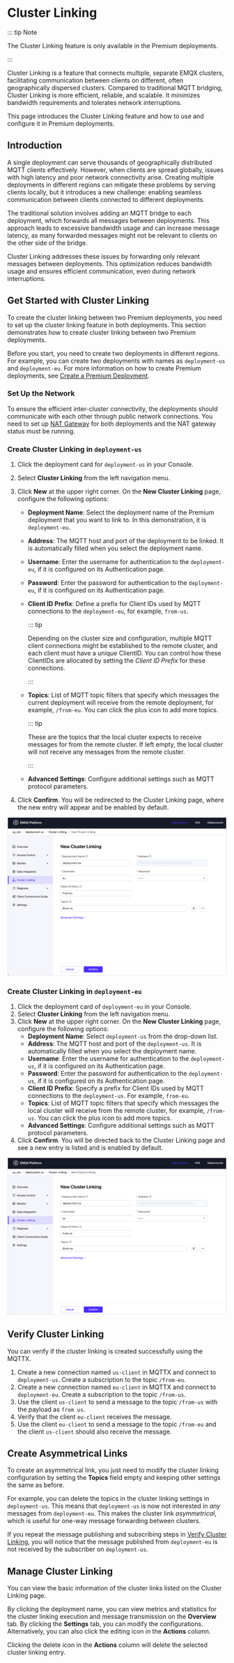 # Cluster Linking

::: tip Note

The Cluster Linking feature is only available in the Premium deployments.

:::

Cluster Linking is a feature that connects multiple, separate EMQX clusters, facilitating communication between clients on different, often geographically dispersed clusters. Compared to traditional MQTT bridging, Cluster Linking is more efficient, reliable, and scalable. It minimizes bandwidth requirements and tolerates network interruptions.

This page introduces the Cluster Linking feature and how to use and configure it in Premium deployments.

## Introduction

A single deployment can serve thousands of geographically distributed MQTT clients effectively. However, when clients are spread globally, issues with high latency and poor network connectivity arise. Creating multiple deployments in different regions can mitigate these problems by serving clients locally, but it introduces a new challenge: enabling seamless communication between clients connected to different deployments.

The traditional solution involves adding an MQTT bridge to each deployment, which forwards all messages between deployments. This approach leads to excessive bandwidth usage and can increase message latency, as many forwarded messages might not be relevant to clients on the other side of the bridge.

Cluster Linking addresses these issues by forwarding only relevant messages between deployments. This optimization reduces bandwidth usage and ensures efficient communication, even during network interruptions.

## Get Started with Cluster Linking

To create the cluster linking between two Premium deployments, you need to set up the cluster linking feature in both deployments. This section demonstrates how to create cluster linking between two Premium deployments. 

Before you start, you need to create two deployments in different regions. For example, you can create two deployments with names as `deployment-us` and `deployment-eu`. For more information on how to create Premium deployments, see [Create a Premium Deployment](../create/premium.md).

### Set Up the Network

To ensure the efficient inter-cluster connectivity, the deployments should communicate with each other through public network connections. You need to set up [NAT Gateway](../vas/nat-gateway.md) for both deployments and the NAT gateway status must be running. 

### Create Cluster Linking in `deployment-us`

1. Click the deployment card for `deployment-us` in your Console.

2. Select **Cluster Linking** from the left navigation menu.

3. Click **New** at the upper right corner. On the **New Cluster Linking** page, configure the following options:
   - **Deployment Name**: Select the deployment name of the Premium deployment that you want to link to. In this demonstration, it is `deployment-eu`.
   
   - **Address**: The MQTT host and port of the deployment to be linked. It is automatically filled when you select the deployment name.
   
   - **Username**: Enter the username for authentication to the `deployment-eu`, if it is configured on its Authentication page.
   
   - **Password**: Enter the password for authentication to the `deployment-eu`, if it is configured on its Authentication page.
   
   - **Client ID Prefix**: Define a prefix for Client IDs used by MQTT connections to the `deployment-eu`, for example, `from-us`.
   
     ::: tip
   
     Depending on the cluster size and configuration, multiple MQTT client connections might be established to the remote cluster, and each client must have a unique ClientID. You can control how these ClientIDs are allocated by setting the *Client ID Prefix* for these connections.
   
     :::
   
   - **Topics**: List of MQTT topic filters that specify which messages the current deployment will receive from the remote deployment, for example, `/from-eu`. You can click the plus icon to add more topics.
   
     ::: tip
   
     These are the topics that the local cluster expects to receive messages for from the remote cluster. If left empty, the local cluster will not receive any messages from the remote cluster.
   
     :::
   
   - **Advanced Settings**: Configure additional settings such as MQTT protocol parameters.
   
4. Click **Confirm**. You will be redirected to the Cluster Linking page, where the new entry will appear and be enabled by default.

![create_link_us](./_assets/create_link_us.png)

### Create Cluster Linking in `deployment-eu`

1. Click the deployment card of `deployment-eu` in your Console.
2. Select **Cluster Linking** from the left navigation menu.
3. Click **New** at the upper right corner. On the **New Cluster Linking** page, configure the following options:
   - **Deployment Name**: Select `deployment-us` from the drop-down list.
   - **Address**: The MQTT host and port of the `deployment-us`. It is automatically filled when you select the deployment name.
   - **Username**: Enter the username for authentication to the `deployment-us`, if it is configured on its Authentication page.
   - **Password**: Enter the password for authentication to the `deployment-us`, if it is configured on its Authentication page.
   - **Client ID Prefix**: Specify a prefix for Client IDs used by MQTT connections to the `deployment-us`. For example, `from-eu`.
   - **Topics**: List of MQTT topic filters that specify which messages the local cluster will receive from the remote cluster, for example, `/from-us`. You can click the plus icon to add more topics.
   - **Advanced Settings**: Configure additional settings such as MQTT protocol parameters.
4. Click **Confirm**. You will be directed back to the Cluster Linking page and see a new entry is listed and is enabled by default.

![create_link_eu](./_assets/create_link_eu.png)

## Verify Cluster Linking

You can verify if the cluster linking is created successfully using the MQTTX.

1. Create a new connection named `us-client` in MQTTX and connect to `deployment-us`. Create a subscription to the topic `/from-eu`.
2. Create a new connection named `eu-client` in MQTTX and connect to `deployment-eu`. Create a subscription to the topic `/from-us`.
3. Use the client `us-client` to send a message to the topic `/from-us` with the payload as `from us`. 
4. Verify that the client `eu-client` receives the message.
5. Use the client `eu-client` to send a message to the topic `/from-eu` and the client `us-client` should also receive the message.

## Create Asymmetrical Links

To create an asymmetrical link, you just need to modify the cluster linking configuration by setting the **Topics** field empty and keeping other settings the same as before.

For example, you can delete the topics in the cluster linking settings in `deployment-us`. This means that `deployment-us` is now not interested in *any* messages from `deployment-eu`. This makes the cluster link *asymmetrical*, which is useful for one-way message forwarding between clusters.

If you repeat the message publishing and subscribing steps in [Verify Cluster Linking](#verify-cluster-linking), you will notice that the message published from `deployment-eu` is not received by the subscriber on `deployment-us`.

## Manage Cluster Linking

You can view the basic information of the cluster links listed on the Cluster Linking page. 

By clicking the deployment name, you can view metrics and statistics for the cluster linking execution and message transmission on the **Overview** tab. By clicking the **Settings** tab, you can modify the configurations. Alternatively, you can also click the editing icon in the **Actions** column.

Clicking the delete icon in the **Actions** column will delete the selected cluster linking entry.

